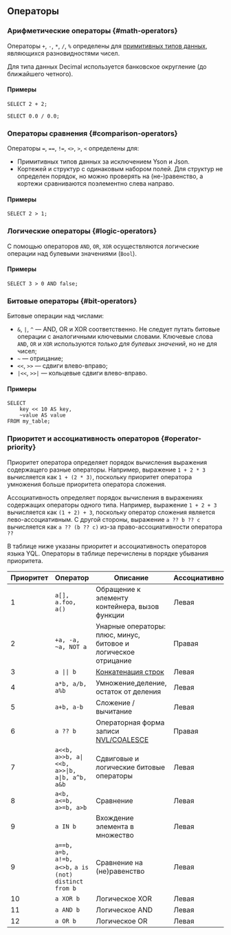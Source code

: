 ## Операторы

### Арифметические операторы {#math-operators}

Операторы `+`, `-`, `*`, `/`, `%` определены для [примитивных типов данных](../../../types/primitive.md), являющихся разновидностями чисел.

Для типа данных Decimal используется банковское округление (до ближайшего четного).

#### Примеры

``` yql
SELECT 2 + 2;
```

``` yql
SELECT 0.0 / 0.0;
```

### Операторы сравнения {#comparison-operators}

Операторы `=`, `==`, `!=`, `<>`, `>`, `<` определены для:

* Примитивных типов данных за исключением Yson и Json.
* Кортежей и структур с одинаковым набором полей. Для структур не определен порядок, но можно проверять на (не-)равенство, а кортежи сравниваются поэлементно слева направо.

#### Примеры

``` yql
SELECT 2 > 1;
```

### Логические операторы {#logic-operators}

С помощью операторов `AND`, `OR`, `XOR` осуществляются логические операции над булевыми значениями (`Bool`).

#### Примеры

``` yql
SELECT 3 > 0 AND false;
```

### Битовые операторы {#bit-operators}

Битовые операции над числами:

* `&`, `|`, `^` — AND, OR и XOR соответственно. Не следует путать битовые операции с аналогичными ключевыми словами. Ключевые слова `AND`, `OR` и `XOR` используются *только для булевых значений*, но не для чисел;
* ` ~ ` — отрицание;
* `<<`, `>>` — сдвиги влево-вправо;
* `|<<`, `>>|` — кольцевые сдвиги влево-вправо.

#### Примеры

``` yql
SELECT
    key << 10 AS key,
    ~value AS value
FROM my_table;
```

### Приоритет и ассоциативность операторов {#operator-priority}

Приоритет оператора определяет порядок вычисления выражения содержащего разные операторы.
Например, выражение `1 + 2 * 3` вычисляется как `1 + (2 * 3)`,
поскольку приоритет оператора умножения больше приоритета оператора сложения.

Ассоциативность определяет порядок вычисления в выражениях содержащих операторы одного типа.
Например, выражение `1 + 2 + 3` вычисляется как `(1 + 2) + 3`, поскольку оператор сложения является лево-ассоциативным.
С другой стороны, выражение `a ?? b ?? c` вычисляется как `a ?? (b ?? c)` из-за право-ассоциативности оператора `??`

В таблице ниже указаны приоритет и ассоциативность операторов языка YQL.
Операторы в таблице перечислены в порядке убывания приоритета.

| Приоритет | Оператор | Описание | Ассоциативность |
| --- | --- | --- | --- |
| 1 | <code>a[], a.foo, a()</code> | Обращение к элементу контейнера, вызов функции | Левая |
| 2 | <code>+a, -a, ~a, NOT a</code> | Унарные операторы: плюс, минус, битовое и логическое отрицание | Правая |
| 3 | <code>a &#124;&#124; b</code> | [Конкатенация строк](../../../syntax/expressions.md#concatenation) | Левая |
| 4 | <code>a*b, a/b, a%b</code> | Умножение,деление, остаток от деления | Левая |
| 5 | <code>a+b, a-b</code> | Сложение / вычитание | Левая |
| 6 | <code>a ?? b</code> | Операторная форма записи [NVL/COALESCE](../../../builtins/basic.md#coalesce) | Правая |
| 7 | <code>a<<b, a>>b, a&#124;<<b, a>>&#124;b,</code> <code>a&#124;b, a^b, a&b</code> | Сдвиговые и логические битовые операторы | Левая |
| 8 | <code>a<b, a<=b, a>=b, a>b</code> | Сравнение | Левая |
| 9 | <code>a IN b</code> | Вхождение элемента в множество | Левая |
| 9 | <code>a==b, a=b, a!=b, a<>b,</code> <code>a is (not) distinct from b</code> | Сравнение на (не)равенство | Левая |
| 10 | <code>a XOR b</code> | Логическое XOR | Левая |
| 11 | <code>a AND b</code> | Логическое AND | Левая |
| 12 | <code>a OR b</code> | Логическое OR | Левая |
